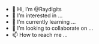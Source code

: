 - 👋 Hi, I’m @Raydigits
- 👀 I’m interested in ...
- 🌱 I’m currently learning ...
- 💞️ I’m looking to collaborate on ...
- 📫 How to reach me ...

<!---
Raydigits/Raydigits is a ✨ special ✨ repository because its `README.md` (this file) appears on your GitHub profile.
You can click the Preview link to take a look at your changes.
--->
